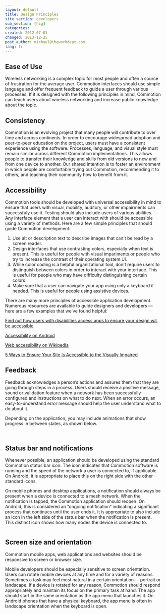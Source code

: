 ```yaml
---
layout: default
title: Design Principles
site_section: developers
sub_section: [hig]
categories: 
created: 2012-07-03
changed: 2013-12-25
post_author: michael@theworkdept.com
lang: fr
---
```

  <h2>Ease of Use</h2>

<p>Wireless networking is a complex topic for most people and often a source of frustration for the average user. Commotion interfaces should use simple language and offer frequent feedback to guide a user through various processes. If it is designed with the following principles in mind, Commotion can teach users about wireless networking and increase public knowledge about the topic.</p>

<h2>Consistency</h2>

<p>Commotion is an evolving project that many people will contribute to over time and across continents. In order to encourage widespread adoption and peer-to-peer education on the project, users must have a consistent experience using the software. Processes, language, and visual style must remain similar across different Commotion implementations. This allows people to transfer their knowledge and skills from old versions to new and from one device to another. Our shared intention is to foster an environment in which people are comfortable trying out Commotion, recommending it to others, and teaching their community how to benefit from it.</p>

<h2>Accessibility</h2>

<p>Commotion tools should be developed with universal accessibility in mind to ensure that users with visual, mobility, auditory, or other impairments can successfuly use it. Testing should also include users of various abilities. Any interface element that a user can interact with should be accessible using a variety of methods. Here are a few simple principles that should guide Commotion development:</p>

<ol>
	<li>Use alt or description text to describe images that can't be read by a screen reader.</li>
	<li>Design interfaces that use contrasting colors, especially when text is present. This is useful for people with visual impariments or people who try to increase the contrast of their operating system UI.</li>
	<li>While color coding is a helpful organizational tool, don't require users to distinguish between colors in order to interact with your interface. This is useful for people who may have difficulty distinguishing certain colors.</li>
	<li>Make sure that a user can navigate your app using only a keyboard if needed. This is useful for people using assistive devices.</li>
</ol>

<p>There are many more principles of accessible application development. Numerous resources are available to guide designers and developers — here are a few examples that we've found helpful:</p>

<div class="field field-name-body field-type-text-with-summary field-label-hidden clearfix">
<div class="field-items">
<div class="field-item even">
<p><a href="http://www.onevoiceict.org/http%3A//www.onevoiceict.org/first-seven-steps-accessible-mobile-apps/learn-about-accessibility" target="_top">Find out how users with disabilities access apps to ensure your design will be accessible</a></p>

<p><a href="http://developer.android.com/guide/topics/ui/accessibility/index.html" target="_blank">Accessibility on Android</a></p>

<p><a href="http://en.wikipedia.org/wiki/Web_accessibility" target="_blank">Web accessibility on Wikipedia</a></p>

<p><a class="headline source-org" href="http://mashable.com/2011/04/20/design-for-visually-impaired/" target="_blank">5 Ways to Ensure Your Site Is Accessible to the Visually Impaired</a></p>
</div>
</div>
</div>

<h2>Feedback</h2>

<p>Feedback acknowledges a person’s actions and assures them that they are going through steps in a process. Users should receive a positive message, sound or validation feature when a network has been successfully configured and instructions on what to do next. When an error occurs, an easy-to-understand error message should help the user understand what to do about it.</p>

<p>Depending on the application, you may include animations that show progress in between states, as shown below.</p>

<h2><img alt="" src="/files/feedback.png" class="img-responsive" /></h2>

<h2>Status bar and notifications</h2>

<p>Whenever possible, an application should be developed using the standard Commotion status bar icon. The icon indicates that Commotion software is running and the speed of the network a user is connected to, if applicable. On Android, it is appropriate to place this on the right side with the other standard icons.</p>

<p>On mobile phones and desktop applications, a notification should always be present when a device is connected to a mesh network. When the notification is tapped, the Commotion application should reopen. On Android, this is considered an “ongoing notification” indicating a significant process that continues until the user ends it. It is appropriate to also include an icon in the left side of the status bar when the notification is present. This distinct icon shows how many nodes the device is connected to.</p>

<p><img alt="" src="/files/status%20bar%20and%20notifications.png" class="img-responsive" /></p>

<h2>Screen size and orientation</h2>

<p>Commotion mobile apps, web applications and websites should be responsive to screen or browser size.</p>

<p>Mobile developers should be especially sensitive to screen orientation. Users can rotate mobile devices at any time and for a variety of reasons. Sometimes a task may feel most natural in a certain orientation -- portrait or landscape. If a device is rotated for any reason, Commotion should respond appropriately and maintain its focus on the primary task at hand. The app should start in the same orientation as the app menu that launches it. On Android phones that have a physical keyboard, the app menu is often in landscape orientation when the keyboard is open.</p>
 
